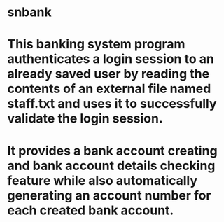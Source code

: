 # snbank

# This banking system program authenticates a login session to an already saved user by reading the contents of an external file named staff.txt and uses it to successfully validate the login session. 

# It provides a bank account creating and bank account details checking feature while also automatically generating an account number for each created bank account.
